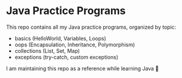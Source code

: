 # Java Practice Programs

This repo contains all my Java practice programs, organized by topic:

- basics (HelloWorld, Variables, Loops)
- oops (Encapsulation, Inheritance, Polymorphism)
- collections (List, Set, Map)
- exceptions (try-catch, custom exceptions)

I am maintaining this repo as a reference while learning Java 🚀